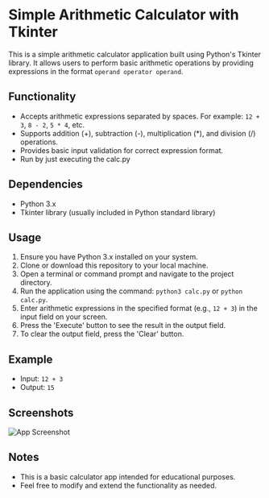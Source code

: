 # Simple Arithmetic Calculator with Tkinter

This is a simple arithmetic calculator application built using Python's Tkinter library. It allows users to perform basic arithmetic operations by providing expressions in the format `operand operator operand`.

## Functionality

- Accepts arithmetic expressions separated by spaces. For example: `12 + 3`, `8 - 2`, `5 * 4`, etc.
- Supports addition (+), subtraction (-), multiplication (*), and division (/) operations.
- Provides basic input validation for correct expression format.
- Run by just executing the calc.py

## Dependencies

- Python 3.x
- Tkinter library (usually included in Python standard library)

## Usage

1. Ensure you have Python 3.x installed on your system.
2. Clone or download this repository to your local machine.
3. Open a terminal or command prompt and navigate to the project directory.
4. Run the application using the command: `python3 calc.py` or `python calc.py`.
5. Enter arithmetic expressions in the specified format (e.g., `12 + 3`) in the input field on your screen.
6. Press the 'Execute' button to see the result in the output field.
7. To clear the output field, press the 'Clear' button.

## Example

- Input: `12 + 3`
- Output: `15`

## Screenshots

![App Screenshot](/images/screenshot.png)

## Notes

- This is a basic calculator app intended for educational purposes.
- Feel free to modify and extend the functionality as needed.
